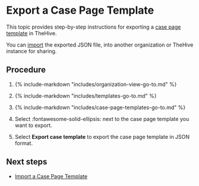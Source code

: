 # Export a Case Page Template

<!-- md:permission `managePageTemplate` -->

This topic provides step-by-step instructions for exporting a [case page template](about-case-page-templates.md) in TheHive.

You can [import](import-a-case-page-template.md) the exported JSON file, into another organization or TheHive instance for sharing.

<h2>Procedure</h2>

1. {% include-markdown "includes/organization-view-go-to.md" %}

2. {% include-markdown "includes/templates-go-to.md" %}

3. {% include-markdown "includes/case-page-templates-go-to.md" %}

4. Select :fontawesome-solid-ellipsis: next to the case page template you want to export.

5. Select **Export case template** to export the case page template in JSON format.

<h2>Next steps</h2>

* [Import a Case Page Template](import-a-case-page-template.md)